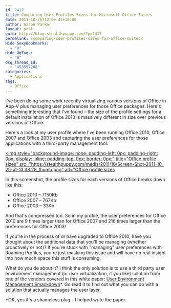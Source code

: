 ```yaml
---
id: 2417
title: Comparing User Profiles Sizes for Microsoft Office Suites
date: 2011-10-26T12:00:45+10:00
author: Aaron Parker
layout: post
guid: http://blog.stealthpuppy.com/?p=2417
permalink: /comparing-user-profiles-sizes-for-office-suites/
Hide SexyBookmarks:
  - "0"
Hide OgTags:
  - "0"
dsq_thread_id:
  - "453597208"
categories:
  - Applications
tags:
  - Office
---
```

I've been doing some work recently virtualizing various versions of Office in App-V plus managing user preferences for those Office packages. Here's something interesting that I've found – the size of the profile settings for a default installation of Office 2010 is massively different in size over previous versions of Office.

Here's a look at my user profile where I've been running Office 2010, Office 2007 and Office 2003 and capturing the user preferences for those applications with a third-party management tool:

[<img style="background-image: none; padding-left: 0px; padding-right: 0px; display: inline; padding-top: 0px; border: 0px;" title="Office profile sizes" src="https://stealthpuppy.com/media/2011/10/Screen-Shot-2011-10-25-at-13.38.28_thumb.png" alt="Office profile sizes]({{site.baseurl}}/media/2011/10/Screen-Shot-2011-10-25-at-13.38.28.png)

In this screenshot, the profile sizes for each versions of Office breaks down like this:

  * Office 2010 – 7150Kb
  * Office 2007 – 767Kb
  * Office 2003 – 33Kb

And that's compressed too. So in my profile, the user preferences for Office 2010 are 9 times larger than for Office 2007 and 216 times larger than the preferences for Office 2003!

If you're in the process of or have upgraded to Office 2010, have you thought about the additional data that you'll be managing (whether proactively or not)? If you're stuck with "managing" user preferences with Roaming Profiles, you're just masking this issue and will have no real insight into how much space this stuff is consuming.

What do you do about it? I think the only solution is to use a third party user environment management (or user virtualization, if you like) solution from one of the vendors covered in this white paper: [User Environment Management Smackdown](http://www.brianmadden.com/blogs/rubenspruijt/archive/2011/06/29/user-environment-management-smackdown-head-to-head-analysis-of-appsense-citrix-immidio-liquidware-labs-microsoft-quest-res-scense-tricerat-unidesk-and-vuem.aspx)*. Go read it to find out what you can do with a solution that actually manages the user layer.

*OK, yes it's a shameless plug – I helped write the paper.